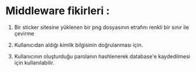 # **Middleware fikirleri :**

1. Bir sticker sitesine yüklenen bir png 
dosyasının etrafını renkli bir sınır ile çevirme

2. Kullanıcıdan aldığı kimlik bilgisinin doğrulanması için.

3. Kullanıcının oluşturduğu parolanın hashlenerek database'e kaydedilmesi için kullanılabilir.